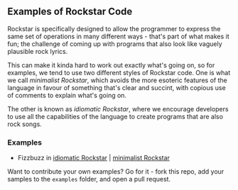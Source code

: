 ## Examples of Rockstar Code

Rockstar is specifically designed to allow the programmer to express the same set of operations in many different ways - that's part of what makes it fun; the challenge of coming up with programs that also look like vaguely plausible rock lyrics.

This can make it kinda hard to work out exactly what's going on, so for examples, we tend to use two different styles of Rockstar code. One is what we call *minimalist Rockstar*, which avoids the more esoteric features of the language in favour of something that's clear and succint, with copious use of comments to explain what's going on. 

The other is known as *idiomatic Rockstar*, where we encourage developers to use all the capabilities of the language to create programs that are also rock songs.

### Examples

* Fizzbuzz in [idiomatic Rockstar](fizzbuzz.rock) | [minimalist Rockstar](fizzbuzz_minimalist.rock)

Want to contribute your own examples? Go for it - fork this repo, add your samples to the `examples` folder, and open a pull request.

